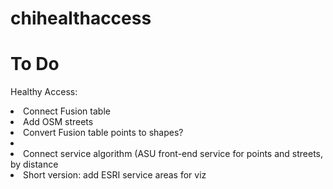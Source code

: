 # chihealthaccess



# To Do

Healthy Access:
<li> Connect Fusion table</li>
<li> Add OSM streets </li>
<li> Convert Fusion table points to shapes? <li>
<li> Connect service algorithm (ASU front-end service for points and streets, by distance </li>
<li> Short version: add ESRI service areas for viz </li>